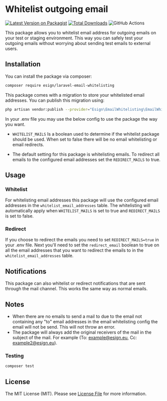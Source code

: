 # Whitelist outgoing email

[![Latest Version on Packagist](https://img.shields.io/packagist/v/esign/laravel-email-whitelisting.svg?style=flat-square)](https://packagist.org/packages/esign/laravel-email-whitelisting)
[![Total Downloads](https://img.shields.io/packagist/dt/esign/laravel-email-whitelisting.svg?style=flat-square)](https://packagist.org/packages/esign/laravel-email-whitelisting)
![GitHub Actions](https://github.com/esign/laravel-email-whitelisting/actions/workflows/main.yml/badge.svg)

This package allows you to whitelist email address for outgoing emails on your test or staging environment. 
This way you can safely test your outgoing emails without worrying about sending test emails to external users.  

## Installation

You can install the package via composer:

```bash
composer require esign/laravel-email-whitelisting
```

This package comes with a migration to store your whitelisted email addresses. 
You can publish this migration using:
```bash
php artisan vendor:publish --provider="Esign\EmailWhitelisting\EmailWhitelistingServiceProvider" --tag="migrations"
```

In your .env file you may use the below config to use the package the way you want.

* `WHITELIST_MAILS` Is a boolean used to determine if the whitelist package should be used. 
When set to false there will be no email whitelisting or email redirects.

* The default setting for this package is whitelisting emails. 
To redirect all emails to the configured email addresses set the `REDIRECT_MAILS` to true.

## Usage

### Whitelist
For whitelisting email addresses this package will use the configured email addresses in the `whitelist_email_addresses` table.
The whitelisting will automatically apply when `WHITELIST_MAILS` is set to true and `REDIRECT_MAILS` is set to false.

### Redirect
If you choose to redirect the emails you need to set `REDIRECT_MAILS=true` in your .env file.
Next you'll need to set the `redirect_email` boolean to true on all the email addresses that you want to redirect the emails to in the `whitelist_email_addresses` table.

## Notifications
This package can also whitelist or redirect notifications that are sent through the mail channel.
This works the same way as normal emails.

## Notes
* When there are no emails to send a mail to due to the email not containing any "to"
email addresses in the email whitelisting config the email will not be send. This will not throw an error.
* The package will always add the original receivers of the mail in the subject of the mail. For example (To: example@esign.eu, Cc: example2@esign.eu).

### Testing

```bash
composer test
```

## License

The MIT License (MIT). Please see [License File](LICENSE.md) for more information.
